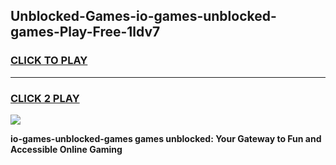 
## Unblocked-Games-io-games-unblocked-games-Play-Free-1ldv7
<h3>
<a href="https://premium76.site?title=io-games-unblocked-games&ref=18A">CLICK TO PLAY</a></h3>
<hr>

<h3>
<a href="https://premium76.site?title=io-games-unblocked-games&ref=18A">CLICK 2 PLAY</a>
  
</h3>

<a href="https://premium76.site?title=io-games-unblocked-games&ref=18A"><img src="https://clearcache.store/games.png"></a>


**io-games-unblocked-games games unblocked: Your Gateway to Fun and Accessible Online Gaming**
